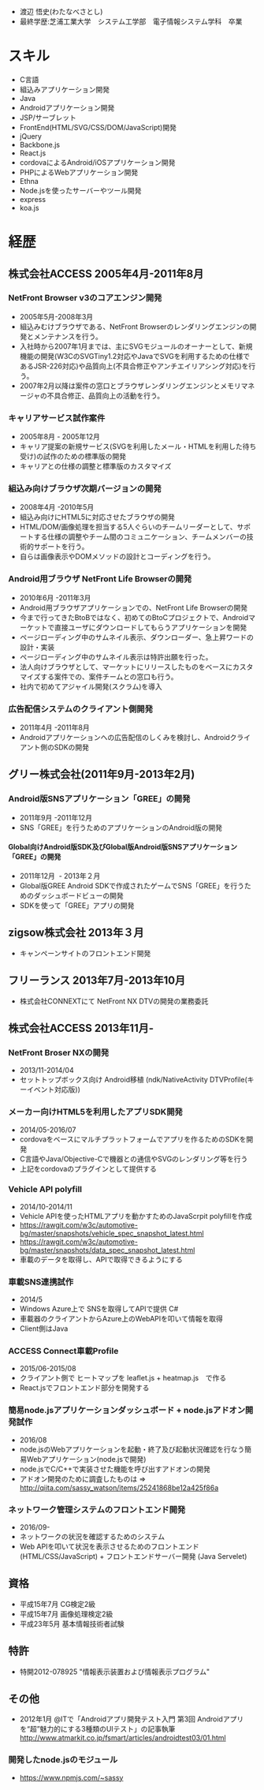 
* 渡辺 悟史(わたなべさとし)
* 最終学歴:芝浦工業大学　システム工学部　電子情報システム学科　卒業

# スキル

* C言語
 * 組込みアプリケーション開発
* Java
 * Androidアプリケーション開発
 * JSP/サーブレット
* FrontEnd(HTML/SVG/CSS/DOM/JavaScript)開発
 * jQuery
 * Backbone.js
 * React.js
* cordovaによるAndroid/iOSアプリケーション開発
* PHPによるWebアプリケーション開発
 * Ethna
* Node.jsを使ったサーバーやツール開発
 * express
 * koa.js


# 経歴

## 株式会社ACCESS 2005年4月-2011年8月

### NetFront Browser v3のコアエンジン開発
* 2005年5月-2008年3月
* 組込みむけブラウザである、NetFront Browserのレンダリングエンジンの開発とメンテナンスを行う。
* 入社時から2007年1月までは、主にSVGモジュールのオーナーとして、新規機能の開発(W3CのSVGTiny1.2対応やJavaでSVGを利用するための仕様であるJSR-226対応)や品質向上(不具合修正やアンチエイリアシング対応)を行う。
* 2007年2月以降は案件の窓口とブラウザレンダリングエンジンとメモリマネージャの不具合修正、品質向上の活動を行う。

### キャリアサービス試作案件
* 2005年8月 - 2005年12月
* キャリア提案の新規サービス(SVGを利用したメール・HTMLを利用した待ち受け)の試作のための標準版の開発
* キャリアとの仕様の調整と標準版のカスタマイズ

### 組込み向けブラウザ次期バージョンの開発
* 2008年4月 -2010年5月
* 組込み向けにHTML5に対応させたブラウザの開発
* HTML/DOM/画像処理を担当する5人ぐらいのチームリーダーとして、サポートする仕様の調整やチーム間のコミュニケーション、チームメンバーの技術的サポートを行う。
* 自らは画像表示やDOMメソッドの設計とコーディングを行う。

### Android用ブラウザ NetFront Life Browserの開発
* 2010年6月 -2011年3月
* Android用ブラウザアプリケーションでの、NetFront Life Browserの開発
* 今まで行ってきたBtoBではなく、初めてのBtoCプロジェクトで、Androidマーケットで直接ユーザにダウンロードしてもらうアプリケーションを開発
* ページローディング中のサムネイル表示、ダウンローダー、急上昇ワードの設計・実装
 * ページローディング中のサムネイル表示は特許出願を行った。
* 法人向けブラウザとして、マーケットにリリースしたものをベースにカスタマイズする案件での、案件チームとの窓口も行う。
* 社内で初めてアジャイル開発(スクラム)を導入

### 広告配信システムのクライアント側開発
* 2011年4月 -2011年8月
* Androidアプリケーションへの広告配信のしくみを検討し、Androidクライアント側のSDKの開発

## グリー株式会社(2011年9月-2013年2月)
### Android版SNSアプリケーション「GREE」の開発
* 2011年9月 -2011年12月
* SNS「GREE」を行うためのアプリケーションのAndroid版の開発

#### Global向けAndroid版SDK及びGlobal版Android版SNSアプリケーション「GREE」の開発
* 2011年12月  - 2013年２月
* Global版GREE Android SDKで作成されたゲームでSNS「GREE」を行うためのダッシュボードビューの開発
* SDKを使って「GREE」アプリの開発

## zigsow株式会社 2013年３月
* キャンペーンサイトのフロントエンド開発

## フリーランス 2013年7月-2013年10月
* 株式会社CONNEXTにて NetFront NX DTVの開発の業務委託

## 株式会社ACCESS 2013年11月-

### NetFront Broser NXの開発
* 2013/11-2014/04
* セットトップボックス向け Android移植 (ndk/NativeActivity  DTVProfile(キーイベント対応版))

### メーカー向けHTML5を利用したアプリSDK開発
* 2014/05-2016/07
* cordovaをベースにマルチプラットフォームでアプリを作るためのSDKを開発
* C言語やJava/Objective-Cで機器との通信やSVGのレンダリング等を行う
* 上記をcordovaのプラグインとして提供する

###  Vehicle API  polyfill
* 2014/10-2014/11
* Vehicle APIを使ったHTMLアプリを動かすためのJavaScrpit polyfillを作成
 * https://rawgit.com/w3c/automotive-bg/master/snapshots/vehicle_spec_snapshot_latest.html
  * https://rawgit.com/w3c/automotive-bg/master/snapshots/data_spec_snapshot_latest.html
* 車載のデータを取得し、APIで取得できるようにする


### 車載SNS連携試作
* 2014/5
* Windows Azure上で SNSを取得してAPIで提供 C#
* 車載器のクライアントからAzure上のWebAPIを叩いて情報を取得
* Client側はJava

### ACCESS Connect車載Profile
* 2015/06-2015/08
* クライアント側で ヒートマップを leaflet.js + heatmap.js　で作る
* React.jsでフロントエンド部分を開発する

### 簡易node.jsアプリケーションダッシュボード + node.jsアドオン開発試作
* 2016/08
* node.jsのWebアプリケーションを起動・終了及び起動状況確認を行なう簡易Webアプリケーション(node.jsで開発)
* node.jsでC/C++で実装させた機能を呼び出すアドオンの開発
 * アドオン開発のために調査したものは => http://qiita.com/sassy_watson/items/25241868be12a425f86a

### ネットワーク管理システムのフロントエンド開発
* 2016/09-
* ネットワークの状況を確認するためのシステム
* Web APIを叩いて状況を表示させるためのフロントエンド(HTML/CSS/JavaScript) + フロントエンドサーバー開発 (Java Servelet)

## 資格

* 平成15年7月 CG検定2級
* 平成15年7月 画像処理検定2級
* 平成23年5月 基本情報技術者試験

## 特許

* 特開2012-078925 "情報表示装置および情報表示プログラム"


## その他
* 2012年1月 @ITで「Androidアプリ開発テスト入門 第3回 Androidアプリを“超”魅力的にする3種類のUIテスト」の記事執筆
  http://www.atmarkit.co.jp/fsmart/articles/androidtest03/01.html

### 開発したnode.jsのモジュール
* https://www.npmjs.com/~sassy

